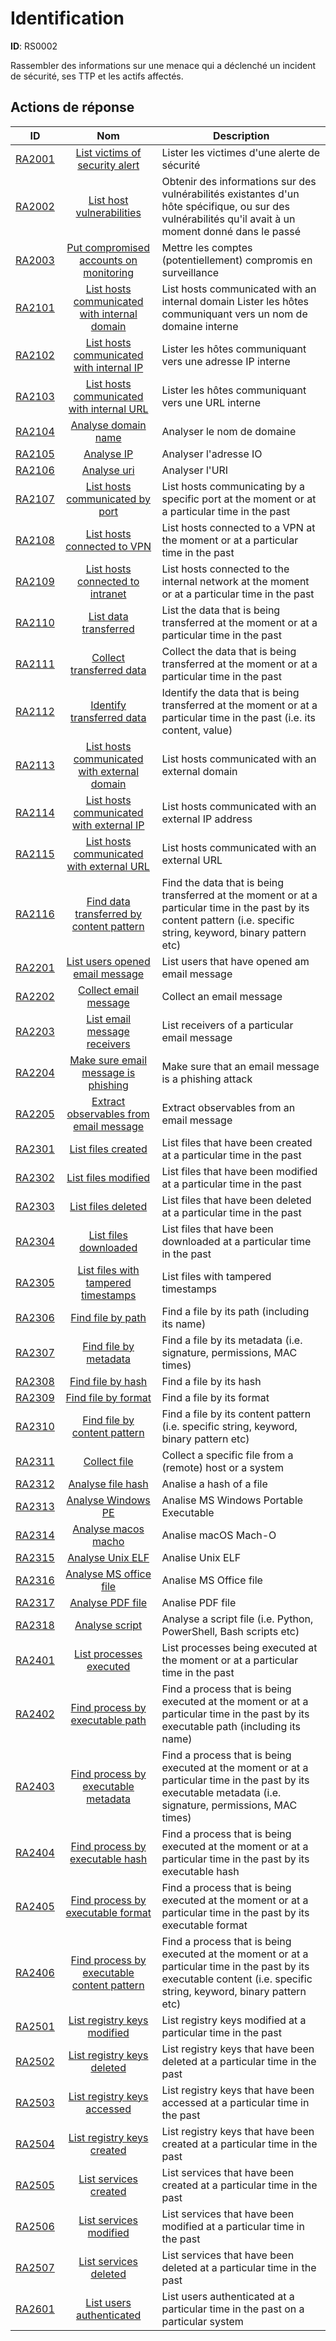 # Identification 

**ID**: RS0002

Rassembler des informations sur une menace qui a déclenché un incident de sécurité, ses TTP et les actifs affectés.

## Actions de réponse

| ID    | Nom     | Description |
|:-----:|:--------:|-------------|
| [RA2001](../Response_Actions/RA_2001_list_victims_of_security_alert.md) | [List victims of security alert](../Response_Actions/RA_2001_list_victims_of_security_alert.md) | Lister les victimes d'une alerte de sécurité |
| [RA2002](../Response_Actions/RA_2002_list_host_vulnerabilities.md) | [List host vulnerabilities](../Response_Actions/RA_2002_list_host_vulnerabilities.md) | Obtenir des informations sur des vulnérabilités existantes d'un hôte spécifique, ou sur des vulnérabilités qu'il avait à un moment donné dans le passé |
| [RA2003](../Response_Actions/RA_2003_put_compromised_accounts_on_monitoring.md) | [Put compromised accounts on monitoring](../Response_Actions/RA_2003_put_compromised_accounts_on_monitoring.md) |Mettre les comptes (potentiellement) compromis en surveillance |
| [RA2101](../Response_Actions/RA_2101_list_hosts_communicated_with_internal_domain.md) | [List hosts communicated with internal domain](../Response_Actions/RA_2101_list_hosts_communicated_with_internal_domain.md) | List hosts communicated with an internal domain  Lister les hôtes communiquant vers un nom de domaine interne|
| [RA2102](../Response_Actions/RA_2102_list_hosts_communicated_with_internal_ip.md) | [List hosts communicated with internal IP](../Response_Actions/RA_2102_list_hosts_communicated_with_internal_ip.md) |  Lister les hôtes communiquant vers une adresse IP interne |
| [RA2103](../Response_Actions/RA_2103_list_hosts_communicated_with_internal_url.md) | [List hosts communicated with internal URL](../Response_Actions/RA_2103_list_hosts_communicated_with_internal_url.md) |  Lister les hôtes communiquant vers une URL interne |
| [RA2104](../Response_Actions/RA_2104_analyse_domain_name.md) | [Analyse domain name](../Response_Actions/RA_2104_analyse_domain_name.md) | Analyser le nom de domaine |
| [RA2105](../Response_Actions/RA_2105_analyse_ip.md) | [Analyse IP](../Response_Actions/RA_2105_analyse_ip.md) |Analyser l'adresse IO |
| [RA2106](../Response_Actions/RA_2106_analyse_uri.md) | [Analyse uri](../Response_Actions/RA_2106_analyse_uri.md) | Analyser l'URI |
| [RA2107](../Response_Actions/RA_2107_list_hosts_communicated_by_port.md) | [List hosts communicated by port](../Response_Actions/RA_2107_list_hosts_communicated_by_port.md) | List hosts communicating by a specific port at the moment or at a particular time in the past |
| [RA2108](../Response_Actions/RA_2108_list_hosts_connected_to_vpn.md) | [List hosts connected to VPN](../Response_Actions/RA_2108_list_hosts_connected_to_vpn.md) | List hosts connected to a VPN at the moment or at a particular time in the past |
| [RA2109](../Response_Actions/RA_2109_list_hosts_connected_to_intranet.md) | [List hosts connected to intranet](../Response_Actions/RA_2109_list_hosts_connected_to_intranet.md) | List hosts connected to the internal network at the moment or at a particular time in the past |
| [RA2110](../Response_Actions/RA_2110_list_data_transferred.md) | [List data transferred](../Response_Actions/RA_2110_list_data_transferred.md) | List the data that is being transferred at the moment or at a particular time in the past |
| [RA2111](../Response_Actions/RA_2111_collect_transferred_data.md) | [Collect transferred data](../Response_Actions/RA_2111_collect_transferred_data.md) | Collect the data that is being transferred at the moment or at a particular time in the past |
| [RA2112](../Response_Actions/RA_2112_identify_transferred_data.md) | [Identify transferred data](../Response_Actions/RA_2112_identify_transferred_data.md) | Identify the data that is being transferred at the moment or at a particular time in the past (i.e. its content, value) |
| [RA2113](../Response_Actions/RA_2113_list_hosts_communicated_with_external_domain.md) | [List hosts communicated with external domain](../Response_Actions/RA_2113_list_hosts_communicated_with_external_domain.md) | List hosts communicated with an external domain |
| [RA2114](../Response_Actions/RA_2114_list_hosts_communicated_with_external_ip.md) | [List hosts communicated with external IP](../Response_Actions/RA_2114_list_hosts_communicated_with_external_ip.md) | List hosts communicated with an external IP address |
| [RA2115](../Response_Actions/RA_2115_list_hosts_communicated_with_external_url.md) | [List hosts communicated with external URL](../Response_Actions/RA_2115_list_hosts_communicated_with_external_url.md) | List hosts communicated with an external URL |
| [RA2116](../Response_Actions/RA_2116_find_data_transferred_by_content_pattern.md) | [Find data transferred by content pattern](../Response_Actions/RA_2116_find_data_transferred_by_content_pattern.md) | Find the data that is being transferred at the moment or at a particular time in the past by its content pattern (i.e. specific string, keyword, binary pattern etc) |
| [RA2201](../Response_Actions/RA_2201_list_users_opened_email_message.md) | [List users opened email message](../Response_Actions/RA_2201_list_users_opened_email_message.md) | List users that have opened am email message |
| [RA2202](../Response_Actions/RA_2202_collect_email_message.md) | [Collect email message](../Response_Actions/RA_2202_collect_email_message.md) | Collect an email message |
| [RA2203](../Response_Actions/RA_2203_list_email_message_receivers.md) | [List email message receivers](../Response_Actions/RA_2203_list_email_message_receivers.md) | List receivers of a particular email message |
| [RA2204](../Response_Actions/RA_2204_make_sure_email_message_is_phishing.md) | [Make sure email message is phishing](../Response_Actions/RA_2204_make_sure_email_message_is_phishing.md) | Make sure that an email message is a phishing attack |
| [RA2205](../Response_Actions/RA_2205_extract_observables_from_email_message.md) | [Extract observables from email message](../Response_Actions/RA_2205_extract_observables_from_email_message.md) | Extract observables from an email message |
| [RA2301](../Response_Actions/RA_2301_list_files_created.md) | [List files created](../Response_Actions/RA_2301_list_files_created.md) | List files that have been created at a particular time in the past |
| [RA2302](../Response_Actions/RA_2302_list_files_modified.md) | [List files modified](../Response_Actions/RA_2302_list_files_modified.md) | List files that have been modified at a particular time in the past |
| [RA2303](../Response_Actions/RA_2303_list_files_deleted.md) | [List files deleted](../Response_Actions/RA_2303_list_files_deleted.md) | List files that have been deleted at a particular time in the past |
| [RA2304](../Response_Actions/RA_2304_list_files_downloaded.md) | [List files downloaded](../Response_Actions/RA_2304_list_files_downloaded.md) | List files that have been downloaded at a particular time in the past |
| [RA2305](../Response_Actions/RA_2305_list_files_with_tampered_timestamps.md) | [List files with tampered timestamps](../Response_Actions/RA_2305_list_files_with_tampered_timestamps.md) | List files with tampered timestamps |
| [RA2306](../Response_Actions/RA_2306_find_file_by_path.md) | [Find file by path](../Response_Actions/RA_2306_find_file_by_path.md) | Find a file by its path (including its name) |
| [RA2307](../Response_Actions/RA_2307_find_file_by_metadata.md) | [Find file by metadata](../Response_Actions/RA_2307_find_file_by_metadata.md) | Find a file by its metadata (i.e. signature, permissions, MAC times) |
| [RA2308](../Response_Actions/RA_2308_find_file_by_hash.md) | [Find file by hash](../Response_Actions/RA_2308_find_file_by_hash.md) | Find a file by its hash |
| [RA2309](../Response_Actions/RA_2309_find_file_by_format.md) | [Find file by format](../Response_Actions/RA_2309_find_file_by_format.md) | Find a file by its format |
| [RA2310](../Response_Actions/RA_2310_find_file_by_content_pattern.md) | [Find file by content pattern](../Response_Actions/RA_2310_find_file_by_content_pattern.md) | Find a file by its content pattern (i.e. specific string, keyword, binary pattern etc) |
| [RA2311](../Response_Actions/RA_2311_collect_file.md) | [Collect file](../Response_Actions/RA_2311_collect_file.md) | Collect a specific file from a (remote) host or a system |
| [RA2312](../Response_Actions/RA_2312_analyse_file_hash.md) | [Analyse file hash](../Response_Actions/RA_2312_analyse_file_hash.md) | Analise a hash of a file |
| [RA2313](../Response_Actions/RA_2313_analyse_windows_pe.md) | [Analyse Windows PE](../Response_Actions/RA_2313_analyse_windows_pe.md) | Analise MS Windows Portable Executable |
| [RA2314](../Response_Actions/RA_2314_analyse_macos_macho.md) | [Analyse macos macho](../Response_Actions/RA_2314_analyse_macos_macho.md) | Analise macOS Mach-O |
| [RA2315](../Response_Actions/RA_2315_analyse_unix_elf.md) | [Analyse Unix ELF](../Response_Actions/RA_2315_analyse_unix_elf.md) | Analise Unix ELF |
| [RA2316](../Response_Actions/RA_2316_analyse_ms_office_file.md) | [Analyse MS office file](../Response_Actions/RA_2316_analyse_ms_office_file.md) | Analise MS Office file |
| [RA2317](../Response_Actions/RA_2317_analyse_pdf_file.md) | [Analyse PDF file](../Response_Actions/RA_2317_analyse_pdf_file.md) | Analise PDF file |
| [RA2318](../Response_Actions/RA_2318_analyse_script.md) | [Analyse script](../Response_Actions/RA_2318_analyse_script.md) | Analyse a script file (i.e. Python, PowerShell, Bash scripts etc) |
| [RA2401](../Response_Actions/RA_2401_list_processes_executed.md) | [List processes executed](../Response_Actions/RA_2401_list_processes_executed.md) | List processes being executed at the moment or at a particular time in the past |
| [RA2402](../Response_Actions/RA_2402_find_process_by_executable_path.md) | [Find process by executable path](../Response_Actions/RA_2402_find_process_by_executable_path.md) | Find a process that is being executed at the moment or at a particular time in the past by its executable path (including its name) |
| [RA2403](../Response_Actions/RA_2403_find_process_by_executable_metadata.md) | [Find process by executable metadata](../Response_Actions/RA_2403_find_process_by_executable_metadata.md) | Find a process that is being executed at the moment or at a particular time in the past by its executable metadata (i.e. signature, permissions, MAC times) |
| [RA2404](../Response_Actions/RA_2404_find_process_by_executable_hash.md) | [Find process by executable hash](../Response_Actions/RA_2404_find_process_by_executable_hash.md) | Find a process that is being executed at the moment or at a particular time in the past by its executable hash |
| [RA2405](../Response_Actions/RA_2405_find_process_by_executable_format.md) | [Find process by executable format](../Response_Actions/RA_2405_find_process_by_executable_format.md) | Find a process that is being executed at the moment or at a particular time in the past by its executable format |
| [RA2406](../Response_Actions/RA_2406_find_process_by_executable_content_pattern.md) | [Find process by executable content pattern](../Response_Actions/RA_2406_find_process_by_executable_content_pattern.md) | Find a process that is being executed at the moment or at a particular time in the past by its executable content (i.e. specific string, keyword, binary pattern etc) |
| [RA2501](../Response_Actions/RA_2501_list_registry_keys_modified.md) | [List registry keys modified](../Response_Actions/RA_2501_list_registry_keys_modified.md) | List registry keys modified at a particular time in the past |
| [RA2502](../Response_Actions/RA_2502_list_registry_keys_deleted.md) | [List registry keys deleted](../Response_Actions/RA_2502_list_registry_keys_deleted.md) | List registry keys that have been deleted at a particular time in the past |
| [RA2503](../Response_Actions/RA_2503_list_registry_keys_accessed.md) | [List registry keys accessed](../Response_Actions/RA_2503_list_registry_keys_accessed.md) | List registry keys that have been accessed at a particular time in the past |
| [RA2504](../Response_Actions/RA_2504_list_registry_keys_created.md) | [List registry keys created](../Response_Actions/RA_2504_list_registry_keys_created.md) | List registry keys that have been created at a particular time in the past |
| [RA2505](../Response_Actions/RA_2505_list_services_created.md) | [List services created](../Response_Actions/RA_2505_list_services_created.md) | List services that have been created at a particular time in the past |
| [RA2506](../Response_Actions/RA_2506_list_services_modified.md) | [List services modified](../Response_Actions/RA_2506_list_services_modified.md) | List services that have been modified at a particular time in the past |
| [RA2507](../Response_Actions/RA_2507_list_services_deleted.md) | [List services deleted](../Response_Actions/RA_2507_list_services_deleted.md) | List services that have been deleted at a particular time in the past |
| [RA2601](../Response_Actions/RA_2601_list_users_authenticated.md) | [List users authenticated](../Response_Actions/RA_2601_list_users_authenticated.md) | List users authenticated at a particular time in the past on a particular system |
